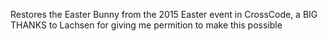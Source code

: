 Restores the Easter Bunny from the 2015 Easter event in CrossCode, a BIG THANKS to Lachsen for giving me permition to make this possible
